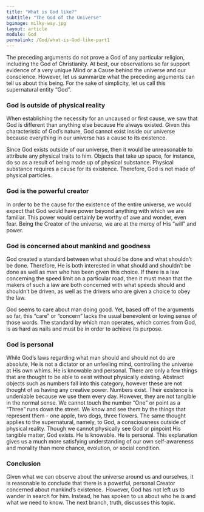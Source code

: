 ```yaml
---
title: "What is God like?"
subtitle: "The God of the Universe"
bgimage: milky-way.jpg
layout: article
module: God
permalink: /God/what-is-God-like-part1
---
```


The preceding arguments do not prove a God of any particular religion, including the God of Christianity. At best, our observations so far support evidence of a very unique Mind or a Cause behind the universe and our conscience. However, let us summarize what the preceding arguments can tell us about this being. For the sake of simplicity, let us call this supernatural entity “God”.
​
### God is outside of physical reality
When establishing the necessity for an uncaused or first cause, we saw that God is different than anything else because He always existed. Given this characteristic of God’s nature, God cannot exist inside our universe because everything in our universe has a cause to its existence.
 
Since God exists outside of our universe, then it would be unreasonable to attribute any physical traits to him. Objects that take up space, for instance, do so as a result of being made up of physical substance. Physical substance requires a cause for its existence. Therefore, God is not made of physical particles.
 
### God is the powerful creator
In order to be the cause for the existence of the entire universe, we would expect that God would have power beyond anything with which we are familiar. This power would certainly be worthy of awe and wonder, even fear. Being the Creator of the universe, we are at the mercy of His “will” and power.
 
### God is concerned about mankind and goodness
God created a standard between what should be done and what shouldn’t be done. Therefore, He is both interested in what should and shouldn’t be done as well as man who has been given this choice. If there is a law concerning the speed limit on a particular road, then it must mean that the makers of such a law are both concerned with what speeds should and shouldn’t be driven, as well as the drivers who are given a choice to obey the law.
 
God seems to care about man doing good. Yet, based off of the arguments so far, this “care” or “concern” lacks the usual benevolent or loving sense of those words. The standard by which man operates, which comes from God, is as hard as nails and must be in order to achieve its purpose.
 
### God is personal
While God’s laws regarding what man should and should not do are absolute, He is not a dictator or an unfeeling mind, controlling the universe at His own whims. He is knowable and personal. There are only a few things that are thought to be able to exist without physically existing. Abstract objects such as numbers fall into this category, however these are not thought of as having any creative power. Numbers exist. Their existence is undeniable because we use them every day. However, they are not tangible in the normal sense. We cannot touch the number “One” or point as a “Three” runs down the street. We know and see them by the things that represent them - one apple, two dogs, three flowers. The same thought applies to the supernatural, namely, to God, a consciousness outside of physical reality. Though we cannot physically see God or pinpoint His tangible matter, God exists. He is knowable. He is personal. This explanation gives us a much more satisfying understanding of our own self-awareness and morality than mere chance, evolution,  or social condition.
 
### Conclusion
Given what we can observe about the universe around us and ourselves, it is reasonable to conclude that there is a powerful, personal Creator concerned about mankind’s existence.
​
However, God has not left us to wander in search for him. Instead, he has spoken to us about who he is and what we need to know. The next branch, truth, discusses this topic.